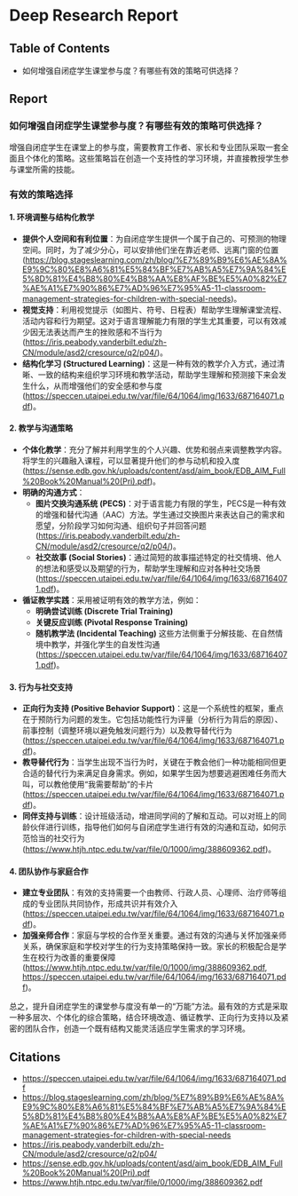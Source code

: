 # Deep Research Report

## Table of Contents 
- 如何增强自闭症学生课堂参与度？有哪些有效的策略可供选择？

## Report 
 
 ### 如何增强自闭症学生课堂参与度？有哪些有效的策略可供选择？

增强自闭症学生在课堂上的参与度，需要教育工作者、家长和专业团队采取一套全面且个体化的策略。这些策略旨在创造一个支持性的学习环境，并直接教授学生参与课堂所需的技能。

### **有效的策略选择**

#### **1. 环境调整与结构化教学**

*   **提供个人空间和有利位置**：为自闭症学生提供一个属于自己的、可预测的物理空间。同时，为了减少分心，可以安排他们坐在靠近老师、远离门窗的位置 (https://blog.stageslearning.com/zh/blog/%E7%89%B9%E6%AE%8A%E9%9C%80%E8%A6%81%E5%84%BF%E7%AB%A5%E7%9A%84%E5%8D%81%E4%B8%80%E4%B8%AA%E8%AF%BE%E5%A0%82%E7%AE%A1%E7%90%86%E7%AD%96%E7%95%A5-11-classroom-management-strategies-for-children-with-special-needs)。
*   **视觉支持**：利用视觉提示（如图片、符号、日程表）帮助学生理解课堂流程、活动内容和行为期望。这对于语言理解能力有限的学生尤其重要，可以有效减少因无法表达而产生的挫败感和不当行为 (https://iris.peabody.vanderbilt.edu/zh-CN/module/asd2/cresource/q2/p04/)。
*   **结构化学习 (Structured Learning)**：这是一种有效的教学介入方式，通过清晰、一致的结构来组织学习环境和教学活动，帮助学生理解和预测接下来会发生什么，从而增强他们的安全感和参与度 (https://speccen.utaipei.edu.tw/var/file/64/1064/img/1633/687164071.pdf)。

#### **2. 教学与沟通策略**

*   **个体化教学**：充分了解并利用学生的个人兴趣、优势和弱点来调整教学内容。将学生的兴趣融入课程，可以显著提升他们的参与动机和投入度 (https://sense.edb.gov.hk/uploads/content/asd/aim_book/EDB_AIM_Full%20Book%20Manual%20(Pri).pdf)。
*   **明确的沟通方式**：
    *   **图片交换沟通系统 (PECS)**：对于语言能力有限的学生，PECS是一种有效的增强和替代沟通（AAC）方法。学生通过交换图片来表达自己的需求和愿望，分阶段学习如何沟通、组织句子并回答问题 (https://iris.peabody.vanderbilt.edu/zh-CN/module/asd2/cresource/q2/p04/)。
    *   **社交故事 (Social Stories)**：通过简短的故事描述特定的社交情境、他人的想法和感受以及期望的行为，帮助学生理解和应对各种社交场景 (https://speccen.utaipei.edu.tw/var/file/64/1064/img/1633/687164071.pdf)。
*   **循证教学实践**：采用被证明有效的教学方法，例如：
    *   **明确尝试训练 (Discrete Trial Training)**
    *   **关键反应训练 (Pivotal Response Training)**
    *   **随机教学法 (Incidental Teaching)**
    这些方法侧重于分解技能、在自然情境中教学，并强化学生的自发性沟通 (https://speccen.utaipei.edu.tw/var/file/64/1064/img/1633/687164071.pdf)。

#### **3. 行为与社交支持**

*   **正向行为支持 (Positive Behavior Support)**：这是一个系统性的框架，重点在于预防行为问题的发生。它包括功能性行为评量（分析行为背后的原因）、前事控制（调整环境以避免触发问题行为）以及教导替代行为 (https://speccen.utaipei.edu.tw/var/file/64/1064/img/1633/687164071.pdf)。
*   **教导替代行为**：当学生出现不当行为时，关键在于教会他们一种功能相同但更合适的替代行为来满足自身需求。例如，如果学生因为想要逃避困难任务而大叫，可以教他使用“我需要帮助”的卡片 (https://speccen.utaipei.edu.tw/var/file/64/1064/img/1633/687164071.pdf)。
*   **同伴支持与训练**：设计班级活动，增进同学间的了解和互动。可以对班上的同龄伙伴进行训练，指导他们如何与自闭症学生进行有效的沟通和互动，如何示范恰当的社交行为 (https://www.htjh.ntpc.edu.tw/var/file/0/1000/img/388609362.pdf)。

#### **4. 团队协作与家庭合作**

*   **建立专业团队**：有效的支持需要一个由教师、行政人员、心理师、治疗师等组成的专业团队共同协作，形成共识并有效介入 (https://speccen.utaipei.edu.tw/var/file/64/1064/img/1633/687164071.pdf)。
*   **加强亲师合作**：家庭与学校的合作至关重要。通过有效的沟通与关怀加强亲师关系，确保家庭和学校对学生的行为支持策略保持一致。家长的积极配合是学生在校行为改善的重要保障 (https://www.htjh.ntpc.edu.tw/var/file/0/1000/img/388609362.pdf, https://speccen.utaipei.edu.tw/var/file/64/1064/img/1633/687164071.pdf)。

总之，提升自闭症学生的课堂参与度没有单一的“万能”方法。最有效的方式是采取一种多层次、个体化的综合策略，结合环境改造、循证教学、正向行为支持以及紧密的团队合作，创造一个既有结构又能灵活适应学生需求的学习环境。


## Citations
- https://speccen.utaipei.edu.tw/var/file/64/1064/img/1633/687164071.pdf 
- https://blog.stageslearning.com/zh/blog/%E7%89%B9%E6%AE%8A%E9%9C%80%E8%A6%81%E5%84%BF%E7%AB%A5%E7%9A%84%E5%8D%81%E4%B8%80%E4%B8%AA%E8%AF%BE%E5%A0%82%E7%AE%A1%E7%90%86%E7%AD%96%E7%95%A5-11-classroom-management-strategies-for-children-with-special-needs 
- https://iris.peabody.vanderbilt.edu/zh-CN/module/asd2/cresource/q2/p04/ 
- https://sense.edb.gov.hk/uploads/content/asd/aim_book/EDB_AIM_Full%20Book%20Manual%20(Pri).pdf 
- https://www.htjh.ntpc.edu.tw/var/file/0/1000/img/388609362.pdf 
